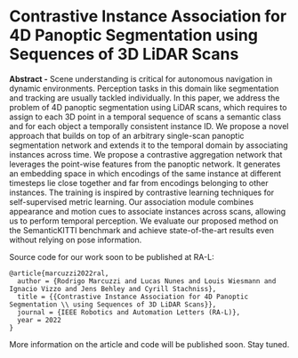 # Contrastive Instance Association for 4D Panoptic Segmentation using Sequences of 3D LiDAR Scans

**Abstract -** 
  Scene understanding is critical for autonomous navigation in dynamic
  environments. Perception tasks in this domain like segmentation and tracking are usually
  tackled individually.
  In this paper, we address the problem of 4D panoptic segmentation using LiDAR scans, which
  requires to assign to each 3D point in a temporal sequence of scans a semantic
  class and for each object a temporally consistent instance ID.
  We propose a novel approach that builds on top of an arbitrary single-scan panoptic segmentation
  network and extends it to the temporal domain by associating instances across time.
  We propose a contrastive aggregation network that leverages the point-wise features from the panoptic
  network. It generates an embedding space in which encodings of the same instance at different
  timesteps lie close together and far from encodings belonging to other instances. The training
  is inspired by contrastive learning techniques for self-supervised metric learning. Our
  association module combines appearance and motion cues to associate instances across 
  scans, allowing us to perform temporal perception. We evaluate our
  proposed method on the SemanticKITTI benchmark and achieve state-of-the-art results even
  without relying on pose information.


Source code for our work soon to be published at RA-L:

```
@article{marcuzzi2022ral,
  author = {Rodrigo Marcuzzi and Lucas Nunes and Louis Wiesmann and Ignacio Vizzo and Jens Behley and Cyrill Stachniss},
  title = {{Contrastive Instance Association for 4D Panoptic Segmentation \\ using Sequences of 3D LiDAR Scans}},
  journal = {IEEE Robotics and Automation Letters (RA-L)},
  year = 2022
}
```

More information on the article and code will be published soon. Stay tuned.
